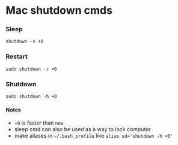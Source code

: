 # Mac shutdown cmds

### Sleep

`shutdown -s +0`

### Restart

`sudo shutdown -r +0`

### Shutdown 

`sudo shutdown -h +0`

#### Notes 

- `+0` is faster than `now`
- sleep cmd can also be used as a way to lock computer
- make aliases in `~/.bash_profile` like `alias sd='shutdown -h +0'`
